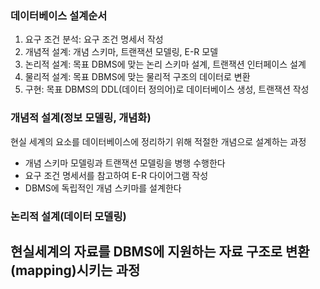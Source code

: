 
### 데이터베이스 설계순서
1. 요구 조건 분석: 요구 조건 명세서 작성
2. 개념적 설계: 개념 스키마, 트랜잭션 모델링, E-R 모델
3. 논리적 설계: 목표 DBMS에 맞는 논리 스키마 설계, 트랜잭션 인터페이스 설계
4. 물리적 설계: 목표 DBMS에 맞는 물리적 구조의 데이터로 변환
5. 구현: 목표 DBMS의 DDL(데이터 정의어)로 데이터베이스 생성, 트랜잭션 작성

### 개념적 설계(정보 모델링, 개념화)
현실 세계의 요소를 데이터베이스에 정리하기 위해 적절한 개념으로 설계하는 과정
- 개념 스키마 모델링과 트랜잭션 모델링을 병행 수행한다
- 요구 조건 명세서를 참고하여 E-R 다이어그램 작성
- DBMS에 독립적인 개념 스키마를 설계한다

### 논리적 설계(데이터 모델링)
현실세계의 자료를 DBMS에 지원하는 자료 구조로 변환(mapping)시키는 과정
- 






